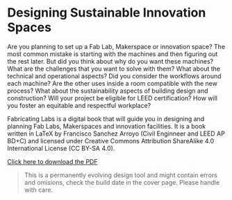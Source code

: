# Designing Sustainable Innovation Spaces

Are you planning to set up a Fab Lab, Makerspace or innovation space? The most common mistake is starting with the machines and then figuring out the rest later. But did you think about why do you want these machines? What are the challenges that you want to solve with them?  What about the technical and operational aspects? Did you consider the workflows around each machine? Are the other uses inside a room compatible with the new process? What about the sustainability aspects of building design and construction? Will your project be eligible for LEED certification? How will you foster an equitable and respectful workplace?

Fabricating Labs is a digital book that will guide you in designing and planning Fab Labs, Makerspaces and innovation facilities. It is a book written in LaTeX by Francisco Sanchez Arroyo (Civil Enginneer and LEED AP BD+C) and licensed under Creative Commons Attribution ShareAlike 4.0 International License (CC BY-SA 4.0).

[Click here to download the PDF](https://github.com/TheBeachLab/leed-innovation-spaces/raw/master/sustainable-innovation.pdf)

> This is a permanently evolving design tool and might contain errors and omisions, check the build date in the cover page. Please handle with care.
